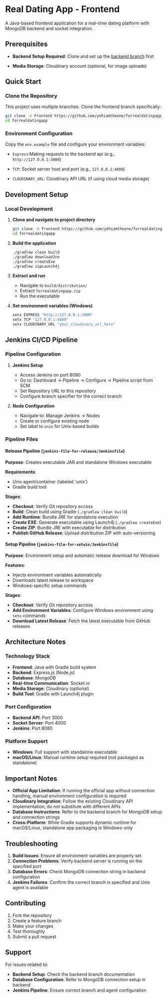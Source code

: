 # Real Dating App - Frontend

A Java-based frontend application for a real-time dating platform with MongoDB backend and socket integration.

## Prerequisites

- **Backend Setup Required**: Clone and set up the [backend branch](https://github.com/yehiamtheone/forrealdatingapp/tree/Backend) first

- **Media Storage**: Cloudinary account (optional, for image uploads)

## Quick Start

### Clone the Repository

This project uses multiple branches. Clone the frontend branch specifically:

```bash
git clone -b Frontend https://github.com/yehiamtheone/forrealdatingapp.git
cd forrealdatingapp
```

### Environment Configuration

Copy the `env.example` file and configure your environment variables:
- `Express`:Making requests to the backend api (e.g., `http://127.0.0.1:3000`)

- `TCP`: Socket server host and port (e.g., `127.0.0.1:4000`)

- `CLOUDINARY_URL`: Cloudinary API URL (if using cloud media storage)

## Development Setup

### Local Development

1. **Clone and navigate to project directory**
   ```bash
   git clone -b Frontend https://github.com/yehiamtheone/forrealdatingapp.git
   cd forrealdatingapp
   ```

2. **Build the application**
   ```bash
   ./gradlew clean build
   ./gradlew downloadJre
   ./gradlew createExe
   ./gradlew zipLaunch4j
   ```

3. **Extract and run**
   - Navigate to `build/distribution/`
   - Extract `forrealdatingapp.zip`
   - Run the executable

4. **Set environment variables (Windows)**
   ```bat
   setx EXPRESS "http://127.0.0.1:3000"
   setx TCP "127.0.0.1:4000"
   setx CLOUDINARY_URL "your_cloudinary_url_here"
   ```

## Jenkins CI/CD Pipeline

### Pipeline Configuration

1. **Jenkins Setup**
   - Access Jenkins on port 8080
   - Go to: Dashboard → Pipeline → Configure → Pipeline script from SCM
   - Set Repository URL to this repository
   - Configure branch specifier for the correct branch

2. **Node Configuration**
   - Navigate to: Manage Jenkins → Nodes
   - Create or configure existing node
   - Set label to `unix` for Unix-based builds

### Pipeline Files

#### Release Pipeline (`jenkins-file-for-release/Jenkinsfile`)

**Purpose**: Creates executable JAR and standalone Windows executable

**Requirements**: 
- Unix agent/container (labeled 'unix')
- Gradle build tool

**Stages**:
- **Checkout**: Verify Git repository access
- **Build**: Clean build using Gradle (`./gradlew clean build`)
- **Add Runtime**: Bundle JRE for standalone execution
- **Create EXE**: Generate executable using Launch4j (`./gradlew createExe`)
- **Create ZIP**: Bundle JRE with executable for distribution
- **Publish GitHub Release**: Upload distribution ZIP with auto-versioning

#### Setup Pipeline (`jenkins-file-for-setwin/Jenkinsfile`)

**Purpose**: Environment setup and automatic release download for Windows

**Features**:
- Injects environment variables automatically
- Downloads latest release to workspace
- Windows-specific setup commands

**Stages**:
- **Checkout**: Verify Git repository access
- **Add Environment Variables**: Configure Windows environment using `setx` commands
- **Download Latest Release**: Fetch the latest executable from GitHub releases

## Architecture Notes

### Technology Stack
- **Frontend**: Java with Gradle build system
- **Backend**: Express.js (Node.js)
- **Database**: MongoDB
- **Real-time Communication**: Socket.io
- **Media Storage**: Cloudinary (optional)
- **Build Tool**: Gradle with Launch4j plugin

### Port Configuration
- **Backend API**: Port 3000
- **Socket Server**: Port 4000
- **Jenkins**: Port 8080

### Platform Support
- **Windows**: Full support with standalone executable
- **macOS/Linux**: Manual runtime setup required (not packaged as standalone)

## Important Notes

- **Official App Limitation**: If running the official app without connection handling, manual environment configuration is required
- **Cloudinary Integration**: Follow the existing Cloudinary API implementation; do not substitute with different APIs
- **Database Instructions**: Refer to the backend branch for MongoDB setup and connection strings
- **Cross-Platform**: While Gradle supports dynamic runtime for macOS/Linux, standalone app packaging is Windows-only

## Troubleshooting

1. **Build Issues**: Ensure all environment variables are properly set
2. **Connection Problems**: Verify backend server is running on the specified port
3. **Database Errors**: Check MongoDB connection string in backend configuration
4. **Jenkins Failures**: Confirm the correct branch is specified and Unix agent is available

## Contributing

1. Fork the repository
2. Create a feature branch
3. Make your changes
4. Test thoroughly
5. Submit a pull request

## Support

For issues related to:
- **Backend Setup**: Check the backend branch documentation
- **Database Configuration**: Refer to MongoDB connection setup in backend
- **Jenkins Pipeline**: Ensure correct branch and agent configuration
<!-- ## License

[Add your license information here] -->